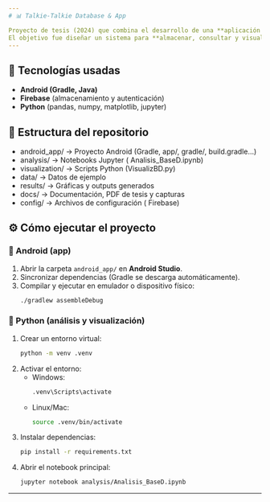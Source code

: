```yaml
---
# 📊 Talkie-Talkie Database & App

Proyecto de tesis (2024) que combina el desarrollo de una **aplicación Android** con la construcción de una **base de datos en Firebase** y un módulo de **análisis de datos en Python**.  
El objetivo fue diseñar un sistema para **almacenar, consultar y visualizar información de usuarios en tiempo real**, integrando tecnologías móviles y de ciencia de datos.
---
```


## 🚀 Tecnologías usadas

- **Android (Gradle, Java)**
- **Firebase** (almacenamiento y autenticación)
- **Python** (pandas, numpy, matplotlib, jupyter)

## 📂 Estructura del repositorio
- android_app/ → Proyecto Android (Gradle, app/, gradle/, build.gradle…)
- analysis/ → Notebooks Jupyter ( Analisis_BaseD.ipynb)
- visualization/ → Scripts Python (VisualizBD.py)
- data/ → Datos de ejemplo 
- results/ → Gráficas y outputs generados
- docs/ → Documentación, PDF de tesis y capturas
- config/ → Archivos de configuración ( Firebase)

## ⚙️ Cómo ejecutar el proyecto

### 🔹 Android (app)
1. Abrir la carpeta `android_app/` en **Android Studio**.  
2. Sincronizar dependencias (Gradle se descarga automáticamente).  
3. Compilar y ejecutar en emulador o dispositivo físico:  
   ```bash
   ./gradlew assembleDebug

### 🔹 Python (análisis y visualización)

1. Crear un entorno virtual:
   ```bash
   python -m venv .venv

2. Activar el entorno:
   - Windows:
     ```bash
     .venv\Scripts\activate
     ```
   - Linux/Mac:
     ```bash
     source .venv/bin/activate
     ```
3. Instalar dependencias:
   ```bash
   pip install -r requirements.txt

4. Abrir el notebook principal:
   ```bash
   jupyter notebook analysis/Analisis_BaseD.ipynb


---